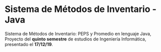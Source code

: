# Sistema de Métodos de Inventario - Java
Sistema de Métodos de Inventario: PEPS y Promedio en lenguaje Java, Proyecto del **quinto semestre** de estudios de Ingeniería Informática, presentado el **17/12/19**.

